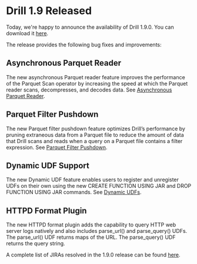 # Drill 1.9 Released

Today, we're happy to announce the availability of Drill 1.9.0. You can download it [here](https://drill.apache.org/download/).

The release provides the following bug fixes and improvements:

## Asynchronous Parquet Reader 
The new asynchronous Parquet reader feature improves the performance of the Parquet Scan operator by increasing the speed at which the Parquet reader scans, decompresses, and decodes data. See [Asynchronous Parquet Reader]({{site.baseurl}}/docs/asynchronous-parquet-reader/). 

## Parquet Filter Pushdown  
The new Parquet filter pushdown feature optimizes Drill’s performance by pruning extraneous data from a Parquet file to reduce the amount of data that Drill scans and reads when a query on a Parquet file contains a filter expression. See [Parquet Filter Pushdown]({{site.baseurl}}/docs/parquet-filter-pushdown/).

## Dynamic UDF Support  
The new Dynamic UDF feature enables users to register and unregister UDFs on their own using the new CREATE FUNCTION USING JAR and DROP FUNCTION USING JAR commands. See [Dynamic UDFs]({{site.baseurl}}/docs/dynamic-udfs/).  

## HTTPD Format Plugin
The new HTTPD format plugin adds the capability to query HTTP web server logs natively and also includes parse_url() and parse_query() UDFs. The parse_url() UDF returns maps of the URL. The parse_query() UDF returns the query string.  

A complete list of JIRAs resolved in the 1.9.0 release can be found [here](https://issues.apache.org/jira/secure/ReleaseNote.jspa?version=12337861&styleName=Html&projectId=12313820&Create=Create&atl_token=A5KQ-2QAV-T4JA-FDED%7Cedcc6294c1851bcd19a3686871e085181f755a91%7Clin).

